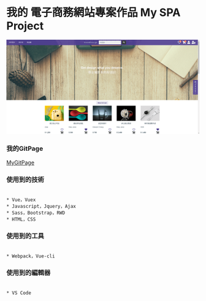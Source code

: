 # 我的 電子商務網站專案作品 My SPA Project

![image](img/myWebsite.png)

### 我的GitPage

[MyGitPage](https://edward.yihao.nctu.me/#/home)

### 使用到的技術
```

* Vue，Vuex
* Javascript，Jquery，Ajax
* Sass，Bootstrap，RWD
* HTML，CSS

```
### 使用到的工具
```

* Webpack，Vue-cli

```
### 使用到的編輯器
```

* VS Code

```

